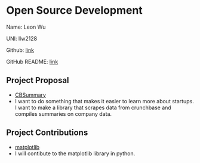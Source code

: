 # Open Source Development

Name: Leon Wu

UNI: llw2128

Github: [link](https://github.com/llw2128)

GitHub README: [link](https://github.com/llw2128/llw2128/blob/main/README.md)

## Project Proposal
- [CBSummary](../projects/python/CBSummary.md)
- I want to do something that makes it easier to learn more about startups. I want to make a library that scrapes data from crunchbase and compiles summaries on company data.

## Project Contributions
- [matplotlib](../projects/python/matplotlib.md)
- I will contibute to the matplotlib library in python.
